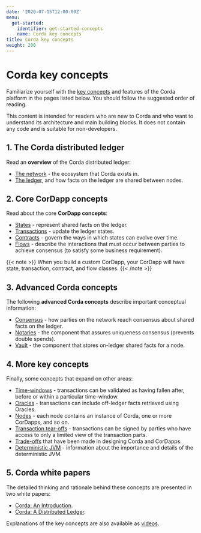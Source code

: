 ```yaml
---
date: '2020-07-15T12:00:00Z'
menu:
  get-started:
    identifier: get-started-concepts
    name: Corda key concepts
title: Corda key concepts
weight: 200
---
```


# Corda key concepts

Familiarize yourself with the [key concepts](../platform/corda/4.8/open-source/key-concepts.md) and features of the Corda platform in the pages listed below. You should follow the suggested order of reading.

This content is intended for readers who are new to Corda and who want to understand its architecture and main building blocks. It does not contain any code and is suitable for non-developers.

## 1. The Corda distributed ledger

Read an **overview** of the Corda distributed ledger:

* [The network](../platform/corda/4.8/open-source/key-concepts-ecosystem.md) - the ecosystem that Corda exists in.
* [The ledger](../platform/corda/4.8/open-source/key-concepts-ledger.md), and how facts on the ledger are shared between nodes.

## 2. Core CorDapp concepts

Read about the core **CorDapp concepts**:

* [States](../platform/corda/4.8/open-source/key-concepts-states.md) - represent shared facts on the ledger.
* [Transactions](../platform/corda/4.8/open-source/key-concepts-transactions.md) - update the ledger states.
* [Contracts](../platform/corda/4.8/open-source/key-concepts-contracts.md) - govern the ways in which states can evolve over time.
* [Flows](../platform/corda/4.8/open-source/key-concepts-flows.md) - describe the interactions that must occur between parties to achieve consensus (to satisfy some business requirement).

{{< note >}}
When you build a custom CorDapp, your CorDapp will have state, transaction, contract, and flow classes.
{{< /note >}}

## 3. Advanced Corda concepts

The following **advanced Corda concepts** describe important conceptual information:

* [Consensus](../platform/corda/4.8/open-source/key-concepts-consensus.md) - how parties on the network reach consensus about shared facts on the ledger.
* [Notaries](../platform/corda/4.8/open-source/key-concepts-notaries.md) - the component that assures uniqueness consensus (prevents double spends).
* [Vault](../platform/corda/4.8/open-source/key-concepts-vault.md) - the component that stores on-ledger shared facts for a node.

## 4. More key concepts

Finally, some concepts that expand on other areas:

* [Time-windows](../platform/corda/4.8/open-source/key-concepts-time-windows.md) - transactions can be validated as having fallen after, before or within a particular time-window.
* [Oracles](../platform/corda/4.8/open-source/key-concepts-oracles.md) - transactions can include off-ledger facts retrieved using Oracles.
* [Nodes](../platform/corda/4.8/open-source/key-concepts-node.md) - each node contains an instance of Corda, one or more CorDapps, and so on.
* [Transaction tear-offs](../platform/corda/4.8/open-source/key-concepts-tearoffs.md) - transactions can be signed by parties who have access to only a limited view of the transaction parts.
* [Trade-offs](../platform/corda/4.8/open-source/key-concepts-tradeoffs.md) that have been made in designing Corda and CorDapps.
* [Deterministic JVM](../platform/corda/4.8/open-source/key-concepts-djvm.md) - information about the importance and details of the deterministic JVM.

## 5. Corda white papers

The detailed thinking and rationale behind these concepts are presented in two white papers:

* [Corda: An Introduction](https://www.r3.com/white-papers/the-corda-platform-an-introduction-whitepaper/).
* [Corda: A Distributed Ledger](https://www.r3.com/white-papers/corda-technical-whitepaper/).

Explanations of the key concepts are also available as [videos](https://vimeo.com/album/4555732/).
